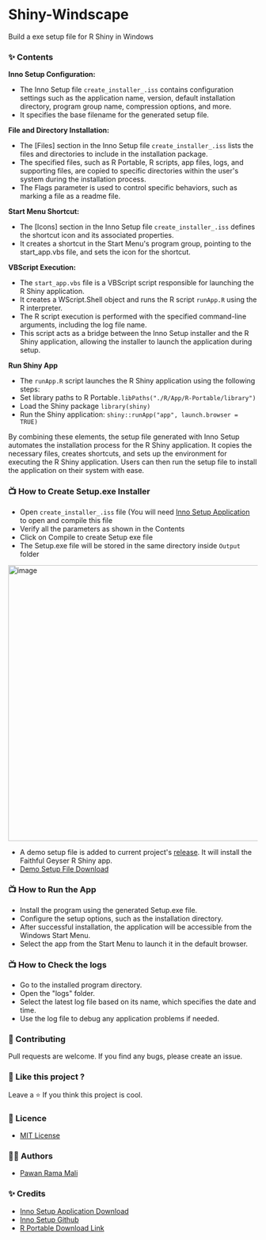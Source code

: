 # Shiny-Windscape
Build a exe setup file for R Shiny in Windows


### ✨ Contents 

**Inno Setup Configuration:**
- The Inno Setup file `create_installer_.iss` contains configuration settings such as the application name, version, default installation directory, program group name, compression options, and more.
- It specifies the base filename for the generated setup file.

**File and Directory Installation:**
- The [Files] section in the Inno Setup file `create_installer_.iss` lists the files and directories to include in the installation package.
- The specified files, such as R Portable, R scripts, app files, logs, and supporting files, are copied to specific directories within the user's system during the installation process.
- The Flags parameter is used to control specific behaviors, such as marking a file as a readme file.

**Start Menu Shortcut:**
- The [Icons] section in the Inno Setup file `create_installer_.iss` defines the shortcut icon and its associated properties.
- It creates a shortcut in the Start Menu's program group, pointing to the start_app.vbs file, and sets the icon for the shortcut.

**VBScript Execution:**
- The `start_app.vbs` file is a VBScript script responsible for launching the R Shiny application.
- It creates a WScript.Shell object and runs the R script `runApp.R` using the R interpreter.
- The R script execution is performed with the specified command-line arguments, including the log file name.
- This script acts as a bridge between the Inno Setup installer and the R Shiny application, allowing the installer to launch the application during setup.

**Run Shiny App**
- The `runApp.R` script launches the R Shiny application using the following steps:
- Set library paths to R Portable`.libPaths("./R/App/R-Portable/library")`
- Load the Shiny package `library(shiny)`
- Run the Shiny application: `shiny::runApp("app", launch.browser = TRUE)`

By combining these elements, the setup file generated with Inno Setup automates the installation process for the R Shiny application. It copies the necessary files, creates shortcuts, and sets up the environment for executing the R Shiny application. Users can then run the setup file to install the application on their system with ease.

### 📺 How to Create Setup.exe Installer

- Open `create_installer_.iss` file (You will need [Inno Setup Application](https://jrsoftware.org/isdl.php#stable) to open and compile this file
- Verify all the parameters as shown in the Contents
- Click on Compile to create Setup exe file 
- The Setup.exe file will be stored in the same directory inside `Output` folder 
 <img width="557" alt="image" src="https://github.com/PawanRamaMali/Shiny-Windscape/assets/11299574/bd4836dd-62a8-4ec9-b9dd-976d54da7ab8">

- A demo setup file is added to current project's [release](https://github.com/PawanRamaMali/Shiny-Windscape/releases/tag/v1.0). It will install the Faithful Geyser R Shiny app.
- [Demo Setup File Download](https://github.com/PawanRamaMali/Shiny-Windscape/releases/download/v1.0/faithful_setup_file_v_1.0.exe) 


### 📺 How to Run the App

- Install the program using the generated Setup.exe file.
- Configure the setup options, such as the installation directory.
- After successful installation, the application will be accessible from the Windows Start Menu.
- Select the app from the Start Menu to launch it in the default browser. 

### 📺 How to Check the logs

- Go to the installed program directory.
- Open the "logs" folder.
- Select the latest log file based on its name, which specifies the date and time.
- Use the log file to debug any application problems if needed.

### 💙 Contributing

Pull requests are welcome. If you find any bugs, please create an issue.

### 💖 Like this project ?

Leave a ⭐ If you think this project is cool.

### 🍁 Licence

* [MIT License](LICENSE)

### 👨‍💻 Authors

* [Pawan Rama Mali](https://github.com/PawanRamaMali) 

### ✨ Credits

- [Inno Setup Application Download](https://jrsoftware.org/isdl.php#stable)
- [Inno Setup Github](https://github.com/jrsoftware/issrc)
- [R Portable Download Link](https://sourceforge.net/projects/rportable/)
